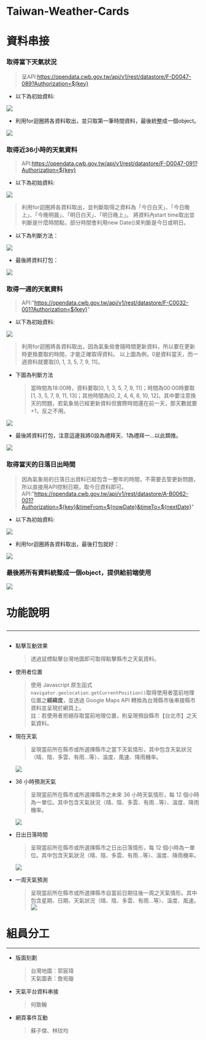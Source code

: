 # Taiwan-Weather-Cards

# 資料串接

<h3>取得當下天氣狀況</h3>

  > 呈API:https://opendata.cwb.gov.tw/api/v1/rest/datastore/F-D0047-089?Authorization=${key}
  
- 以下為初始資料:

<img src = "https://user-images.githubusercontent.com/109027415/211013359-5df724bf-e470-409e-9e1d-27675af7bc29.png"/>

- 利用for迴圈將各資料取出，並只取第一筆時間資料，最後統整成一個object。

<img src = "https://user-images.githubusercontent.com/109027415/211013060-439250d7-9e4d-4937-be39-deb50a5de761.png"/>


<br/>

<h3>取得近36小時的天氣資料</h3>

  > API:https://opendata.cwb.gov.tw/api/v1/rest/datastore/F-D0047-091?Authorization=${key}</p>
  
- 以下為初始資料:

<img src = "https://user-images.githubusercontent.com/109027415/211013953-852658ef-237b-4095-b2fd-cb907ba4b937.png"/>

  > 利用for迴圈將各資料取出，並判斷取得之資料為「今日白天」、「今日晚上」、「今晚明晨」、「明日白天」、「明日晚上」。
  > 將資料內start time取出並判斷是什麼時間點，部分時間會利用new Date()來判斷是今日或明日。

- 以下為判斷方法：

<img src = "https://user-images.githubusercontent.com/109027415/211014592-1479a114-ed4a-4c9f-a23e-d9f1d69e9662.png"/>

- 最後將資料打包：

<img src = "https://user-images.githubusercontent.com/109027415/211014870-0d2bac54-c852-4546-8dd5-57c154c5996c.png"/>

<br/>

<h3>取得一週的天氣資料</h3>

  > API:"https://opendata.cwb.gov.tw/api/v1/rest/datastore/F-C0032-001?Authorization=${key}"
  
- 以下為初始資料:

<img src = "https://user-images.githubusercontent.com/109027415/211015439-c470c859-ce8c-4e93-b56c-bc8d769f9d9d.png"/>

  >利用for迴圈將各資料取出，因為氣象局會隨時間更新資料，所以要在更新時更換要取的時間，才能正確取得資料。
  >以上圖為例，0是資料當天，而一週資料就要取[0, 1, 3, 5, 7, 9, 11]。
 
- 下圖為判斷方法

  >當時間為18:00時，資料要取[0, 1, 3, 5, 7, 9, 11]；時間為00:00時要取[1, 3, 5, 7, 9, 11, 13]；其他時間為[0, 2, 4, 6, 8, 10, 12]。其中要注意換天的問題，若氣象局已經更新資料但實際時間還在前一天，那天數就要+1，反之不用。
 
<img src = "https://user-images.githubusercontent.com/109027415/211016154-8afb19ab-3e53-47b8-853c-f9c0c8f071f7.png"/>



- 最後將資料打包，注意這邊我將0設為禮拜天、1為禮拜一...以此類推。

<img src = "https://user-images.githubusercontent.com/109027415/211016601-8ce2884e-f767-4f7f-a106-7197fc505090.png"/>

<br/>

<h3>取得當天的日落日出時間</h3>

  >因為氣象局的日落日出資料已經包含一整年的時間，不需要去管更新問題，所以直接用API控制日期，取今日資料即可。
  >API:"https://opendata.cwb.gov.tw/api/v1/rest/datastore/A-B0062-001?Authorization=${key}&timeFrom=${nowDate}&timeTo=${nextDate}"

- 以下為初始資料:

<img src = "https://user-images.githubusercontent.com/109027415/211017763-67b57ef7-b2f3-49cc-8fa3-515822fd5d11.png"/>

- 利用for迴圈將各資料取出，最後打包就好：

<img src = "https://user-images.githubusercontent.com/109027415/211017873-38cc13d8-e065-495d-ae31-b04b0d61982e.png"/>

<br/>

<h3>最後將所有資料統整成一個object，提供給前端使用</h3>
<img src = "https://user-images.githubusercontent.com/109027415/211018084-2449f3d3-0a37-4929-a859-bc7f0b0ea53a.png"/>

# 功能說明<hr/>

- 點擊互動效果

  > 透過鼠標點擊台灣地圖即可取得點擊縣市之天氣資料。

- 使用者位置

  > 使用 Javascript 原生函式`navigator.geolocation.getCurrentPosition()`取得使用者當前地理位置之**經緯度**，並透過 Google Maps API 轉換為台灣縣市後串接縣市資料並呈現於網頁上。<br/>註：若使用者拒絕存取當前地理位置，則呈現預設縣市【台北市】之天氣資料。

- 現在天氣

  > 呈現當前所在縣市或所選擇縣市之當下天氣情形，其中包含天氣狀況（晴、陰、多雲、有雨...等）、溫度、風速、降雨機率。

  ![](image/weatherNow.png)

- 36 小時預測天氣

  > 呈現當前所在縣市或所選擇縣市之未來 36 小時天氣情形，每 12 個小時為一單位。其中包含天氣狀況（晴、陰、多雲、有雨...等）、溫度、降雨機率。

  ![](image/36hrWeather.png)

- 日出日落時間

  > 呈現當前所在縣市或所選擇縣市之日出日落情形，每 12 個小時為一單位。其中包含天氣狀況（晴、陰、多雲、有雨...等）、溫度、降雨機率。

  ![](image/sunsetSunrise.png)

- 一周天氣預測
  > 呈現當前所在縣市或所選擇縣市自當前日期往後一周之天氣情形。其中包含星期、日期、天氣狀況（晴、陰、多雲、有雨...等）、溫度、風速。
  > ![](image/weeklyWeather.png)

# 組員分工

<hr/>

- 版面刻劃

  > 台灣地圖：郭宸瑋<br/>
  > 天氣圖表：詹宛璇

- 天氣平台資料串接

  > 何致翰

- 網頁事件互動

  > 蘇子傑、林玟均

